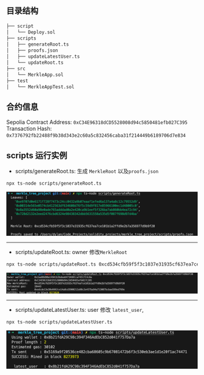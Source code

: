 ## 目录结构

```
├── script
│   └── Deploy.sol
├── scripts
│   ├── generateRoot.ts
│   ├── proofs.json
│   ├── updateLatestUser.ts
│   └── updateRoot.ts
├── src
│   └── MerkleApp.sol
├── test
│   └── MerkleAppTest.sol
```

## 合约信息

Sepolia Contract Address: `0xC34E96318dCD5528008d94c5850481efb027C395`  
Transaction Hash: `0x7376792fb22488f9b38d343e2c60a5c832456caba31f214449b6189706d7e834`

## scripts 运行实例

- scripts/generateRoot.ts: 生成 `MerkleRoot` 以及`proofs.json`

```bash
npx ts-node scripts/generateRoot.ts
```

![generateRoot](imgs/generateRoot.png)

---

- scripts/updateRoot.ts: owner 修改`MerkleRoot`

```bash
npx ts-node scripts/updateRoot.ts 0xcd534cfb59f5f3c1037e31935cf637ea7ce101b1a2ffd9e2b7a356977d9b9f20
```

![updateRoot](imgs/updateRoot.png)

---

- scripts/updateLatestUser.ts: user 修改 `latest_user`,

```bash
npx ts-node scripts/updateLatestUser.ts
```

![updateLatestUser](./imgs/updateLatestUser.png)
